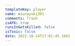 ```yaml
---
templateKey: player
name: Asunayuki201
comments: Trash
isAFK: true
runsInGetsKilled: false
isToxic: false
date: 2022-10-24T17:01:45.346Z
---
```

